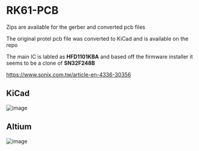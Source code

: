 # RK61-PCB
Zips are available for the gerber and converted pcb files

The original protel pcb file was converted to KiCad and is available on the repo

The main IC is labled as **HFD1101KBA** and based off the firmware installer it seems to be a clone of **SN32F248B**

https://www.sonix.com.tw/article-en-4336-30356

## KiCad
![image](https://user-images.githubusercontent.com/22775719/164579265-2aaa3ba5-16f6-4fdd-8b54-f01aaa6d67c7.png)
## Altium
![image](https://user-images.githubusercontent.com/22775719/164579375-91204b66-bb97-42cc-a999-6eca99f97a92.png)
